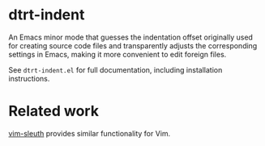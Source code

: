 # dtrt-indent

An Emacs minor mode that guesses the indentation offset originally used for creating source code files and transparently adjusts the corresponding settings in Emacs, making it more convenient to edit foreign files.

See `dtrt-indent.el` for full documentation, including installation instructions.

# Related work

[vim-sleuth](https://github.com/tpope/vim-sleuth) provides similar functionality for Vim.
